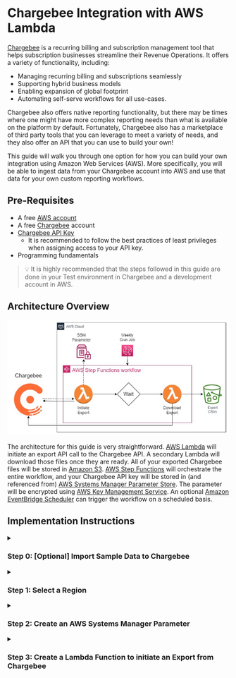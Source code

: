 
# Chargebee Integration with AWS Lambda
[Chargebee](https://www.chargebee.com/) is a recurring billing and subscription management tool that helps subscription businesses streamline their Revenue Operations. It offers a variety of functionality, including:
- Managing recurring billing and subscriptions seamlessly
- Supporting hybrid business models
- Enabling expansion of global footprint
- Automating self-serve workflows for all use-cases.

Chargebee also offers native reporting functionality, but there may be times where one might have more complex reporting needs than what is available on the platform by default. Fortunately, Chargebee also has a marketplace of third party tools that you can leverage to meet a variety of needs, and they also offer an API that you can use to build your own!

This guide will walk you through one option for how you can build your own integration using Amazon Web Services (AWS). More specifically, you will be able to ingest data from your Chargebee account into AWS and use that data for your own custom reporting workflows.

## Pre-Requisites
- A free [AWS account](https://aws.amazon.com/free/)
- A free [Chargebee](https://www.chargebee.com/) account
- [Chargebee API Key](https://www.chargebee.com/docs/2.0/api_keys.html)
  - It is recommended to follow the best practices of least privileges when assigning access to your API key.
- Programming fundamentals

>:bulb: It is highly recommended that the steps followed in this guide are done in your Test environment in Chargebee and a development account in AWS.

## Architecture Overview

![Architecture Diagram](img/architecture.jpg)

The architecture for this guide is very straightforward. [AWS Lambda](https://aws.amazon.com/lambda/) will initiate an export API call to the Chargebee API. A secondary Lambda will download those files once they are ready. All of your exported Chargebee files will be stored in [Amazon S3](https://aws.amazon.com/s3/). [AWS Step Functions](https://aws.amazon.com/step-functions/) will orchestrate the entire workflow, and your Chargebee API key will be stored in (and referenced from) [AWS Systems Manager Parameter Store](https://docs.aws.amazon.com/systems-manager/latest/userguide/systems-manager-parameter-store.html). The parameter will be encrypted using [AWS Key Management Service](https://aws.amazon.com/kms/). An optional [Amazon EventBridge Scheduler](https://docs.aws.amazon.com/eventbridge/latest/userguide/scheduler.html) can trigger the workflow on a scheduled basis.

## Implementation Instructions



<details>
  <summary><h3>Step 0: [Optional] Import Sample Data to Chargebee</h3></summary>

---

You may already have sample data to work with in your Chargebee environment, and you are welcome to use that for this tutorial. If you do not have sample data, feel free to use the sample data provided in the `chargebee-sample-customer-data.csv` file that is included in this repository. Follow the steps found in Chargebee's [Bulk Operations documentation](https://www.chargebee.com/docs/2.0/bulk-operations.html) to pre-load this data before continuing on.

</details>

<details>
  <summary><h3>Step 1: Select a Region</h3></summary>

---

This application can be deployed in any AWS region that supports all of the services used in this application (see the Architecture Overview section). You can refer to the [region table](https://aws.amazon.com/about-aws/global-infrastructure/regional-product-services/) to see which regions support these services. For the purpose of this guide, we will be creating resources in the US East (N. Virginia) region. You can select this region from the dropdown in the upper right corner of the [AWS Management Console](https://console.aws.amazon.com/console/home).

</details>

<details>
  <summary><h3>Step 2: Create an AWS Systems Manager Parameter</h3></summary>

---

AWS Systems Manager (SSM) Parameter Store provides the ability to securely store data such as passwords, database strings, and license codes as parameter values. 

In this step, you will use the AWS console to create an SSM Parameter that will store the value of the Chargebee API key. We will later reference this value in our Lambda script that will invoke the Chargebee API.

---

a. In the AWS Console, navigate to the AWS Systems Manager service. The click the `Parameter Store` link in the left hand menu.

![SSM Console image](img/ssm-console.png)

b. Then click `Create parameter`.

![Create Parameter image](img/create-param.png)

c. On the **Create parameter** provide a unique name for your parameter. For the purpose of this guide, we will use `chargebee-apikey` as the name. Keep the default Tier of `Standard` selected.

![SSM Parameter image](img/ssm-create-param-name.png)

d. Under **Type**, select the `SecureString` radio button. This will apply encryption to the value that is stored in the parameter. Under the **KMS Key ID** section, a default KMS key will auto-populate. This will be the key that is used to encrypt the parameter data. 

> :bulb: You have the ability to create your own KMS key, but that requires additional configuration that is outside of the scope of this guide. See the [AWS Key Management Service Developer Guide](https://docs.aws.amazon.com/kms/latest/developerguide/overview.html) for more details.

![SSM Parameter image](img/ssm-create-param-type.png)

e. In the **Value** text box, enter the value of your Chargebee API key. Then click the `Create parameter` button to create your parameter.

![SSM Parameter image](img/ssm-create-param-value.png)

You should see the following in the SSM Parameter Store console upon successful creation:

![SSM Parameter image](img/ssm-param-created.png)

</details>

<details>
  <summary><h3>Step 3: Create a Lambda Function to initiate an Export from Chargebee</h3></summary>

---

In this guide, we will be making use of the [Chargebee API](https://apidocs.chargebee.com/docs/api?prod_cat_ver=2). The Chargebee API supports a number of programming languages. You'll want to make sure you select both the Product Catalog version that is relevant to the version of Chargebee you are using as well as your supported programming language of choice to make sure you are seeing the correct documentation for your environment. 

![Chargebee API Docs image](img/chargebee-api-docs.png)

For the purpose of this tutorial, we will be using `Product Catalog 2.0` as the version and `Python` as the language.

</details>



